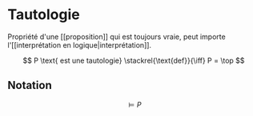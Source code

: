# Tautologie
Propriété d'une [[proposition]] qui est toujours vraie, peut importe l'[[interprétation en logique|interprétation]].

$$
P \text{ est une tautologie} \stackrel{\text{def}}{\iff} P = \top
$$

## Notation
$$\models P$$
